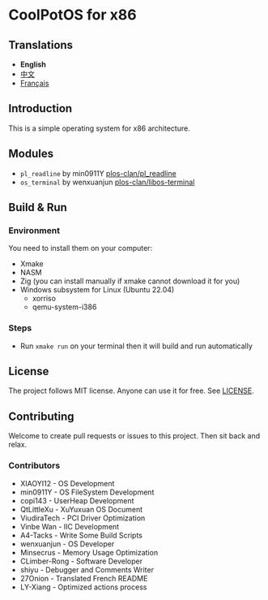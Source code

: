 # CoolPotOS for x86

## Translations

- **English**
- [中文](readme/README-fr-FR.md)
- [Français](readme/README-fr-FR.md)

## Introduction

This is a simple operating system for x86 architecture.

## Modules

* `pl_readline` by min0911Y [plos-clan/pl_readline](https://github.com/plos-clan/pl_readline)
* `os_terminal` by wenxuanjun [plos-clan/libos-terminal](https://github.com/plos-clan/libos-terminal)

## Build & Run

### Environment

You need to install them on your computer:

- Xmake
- NASM
- Zig (you can install manually if xmake cannot download it for you)
- Windows subsystem for Linux (Ubuntu 22.04)
    - xorriso
    - qemu-system-i386

### Steps

- Run `xmake run` on your terminal then it will build and run automatically

## License

The project follows MIT license. Anyone can use it for free. See [LICENSE](LICENSE).

## Contributing

Welcome to create pull requests or issues to this project. Then sit back and relax.

### Contributors

* XIAOYI12 - OS Development
* min0911Y - OS FileSystem Development
* copi143 - UserHeap Development
* QtLittleXu - XuYuxuan OS Document
* ViudiraTech - PCI Driver Optimization
* Vinbe Wan - IIC Development
* A4-Tacks - Write Some Build Scripts
* wenxuanjun - OS Developer
* Minsecrus - Memory Usage Optimization
* CLimber-Rong - Software Developer
* shiyu - Debugger and Comments Writer
* 27Onion - Translated French README
* LY-Xiang - Optimized actions process
